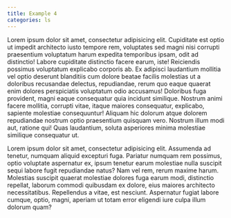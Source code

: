 ```yaml
---
title: Example 4
categories: ls
---
```

Lorem ipsum dolor sit amet, consectetur adipisicing elit. Cupiditate est optio ut impedit architecto iusto tempore rem, voluptates sed magni nisi corrupti praesentium voluptatum harum expedita temporibus ipsam, odit ad distinctio! Labore cupiditate distinctio facere earum, iste! Reiciendis possimus voluptatum explicabo corporis ab. Ex adipisci laudantium mollitia vel optio deserunt blanditiis cum dolore beatae facilis molestias ut a doloribus recusandae delectus, repudiandae, rerum quo eaque quaerat enim dolores perspiciatis voluptatum odio accusamus! Doloribus fuga provident, magni eaque consequatur quia incidunt similique. Nostrum animi facere mollitia, corrupti vitae, itaque maiores consequatur, explicabo, sapiente molestiae consequuntur! Aliquam hic dolorum atque dolorem repudiandae nostrum optio praesentium quisquam vero. Nostrum illum modi aut, ratione qui! Quas laudantium, soluta asperiores minima molestiae similique consequatur ut.

Lorem ipsum dolor sit amet, consectetur adipisicing elit. Assumenda ad tenetur, numquam aliquid excepturi fuga. Pariatur numquam rem possimus, optio voluptate aspernatur ex, ipsum tenetur earum molestiae nulla suscipit sequi labore fugit repudiandae natus? Nam vel rem, rerum maxime harum. Molestias suscipit quaerat molestiae dolores fuga earum modi, distinctio repellat, laborum commodi quibusdam ex dolore, eius maiores architecto necessitatibus. Repellendus a vitae, est nesciunt. Aspernatur fugiat labore cumque, optio, magni, aperiam ut totam error eligendi iure culpa illum dolorum quam?
